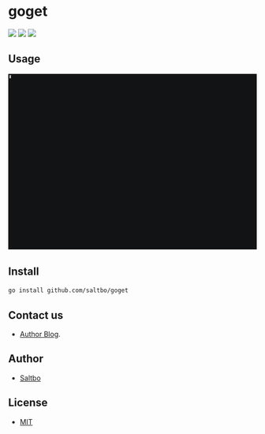 # goget

[![](https://github.com/saltbo/goget/workflows/build/badge.svg)](https://github.com/saltbo/goget/actions?query=workflow%3Abuild)
[![](https://api.codacy.com/project/badge/Grade/88817db9b3b04c0293c9d001d574a5ef)](https://app.codacy.com/manual/saltbo/goget?utm_source=github.com&utm_medium=referral&utm_content=saltbo/goget&utm_campaign=Badge_Grade_Dashboard)
[![](https://img.shields.io/github/license/saltbo/goget.svg)](https://github.com/saltbo/goget/blob/master/LICENSE)

## Usage

![img](/demo.gif)

## Install

```bash
go install github.com/saltbo/goget
```

## Contact us
- [Author Blog](https://saltbo.cn).

## Author
- [Saltbo](https://github.com/saltbo)

## License
- [MIT](https://github.com/saltbo/goget/blob/master/LICENSE)
